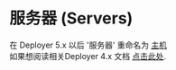 # 服务器 (Servers)

在 Deployer 5.x 以后 '服务器' 重命名为 [主机](hosts.md)   
如果想阅读相关Deployer 4.x 文档  [点击此处](https://github.com/deployphp/docs/tree/4.x).
